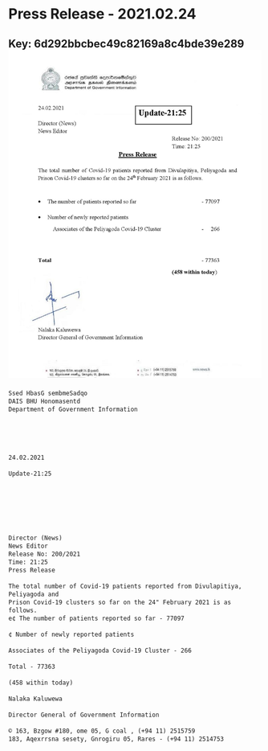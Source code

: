 # Press Release - 2021.02.24 
Key: 6d292bbcbec49c82169a8c4bde39e289 
![img](img/6d292bbcbec49c82169a8c4bde39e289.jpg)
---
```
Ssed HbasG sembmeSadqo
DAIS BHU Honomasentd
Department of Government Information

 

 

24.02.2021

Update-21:25

 

 

 

Director (News)
News Editor
Release No: 200/2021
Time: 21:25
Press Release

The total number of Covid-19 patients reported from Divulapitiya, Peliyagoda and
Prison Covid-19 clusters so far on the 24" February 2021 is as follows.
e¢ The number of patients reported so far - 77097

¢ Number of newly reported patients

Associates of the Peliyagoda Covid-19 Cluster - 266

Total - 77363

(458 within today)

Nalaka Kaluwewa

Director General of Government Information

© 163, Bzgow #180, ome 05, G coal , (+94 11) 2515759
183, Aqexrrsna sesety, Gnrogiru 05, Rares - (+94 11) 2514753

```
